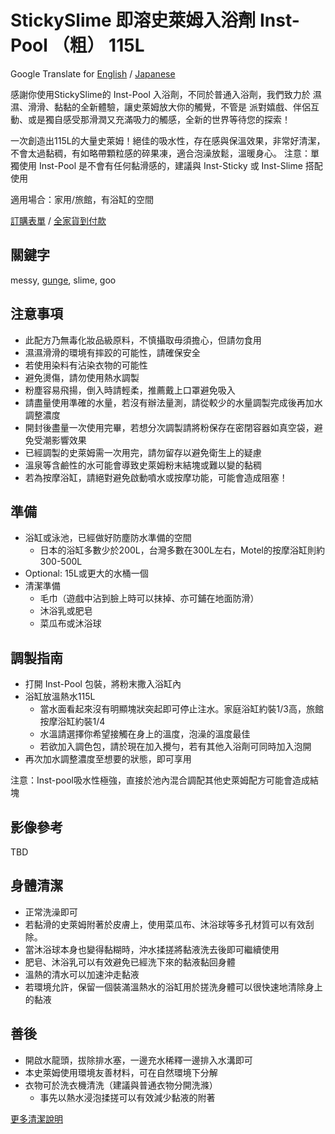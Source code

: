 StickySlime 即溶史萊姆入浴劑 Inst-Pool （粗） 115L
===
Google Translate for [English](https://github-com.translate.goog/mizunogin/testing/blob/master/prod_inst_pool115t.md?_x_tr_sl=zh-TW&_x_tr_tl=en&_x_tr_hl=zh-TW&_x_tr_pto=wapp) / [Japanese](https://github-com.translate.goog/mizunogin/testing/blob/master/prod_inst_pool115t.md?_x_tr_sl=zh-TW&_x_tr_tl=ja&_x_tr_hl=zh-TW&_x_tr_pto=wapp)

感謝你使用StickySlime的 Inst-Pool 入浴劑，不同於普通入浴劑，我們致力於 濕濕、滑滑、黏黏的全新體驗，讓史萊姆放大你的觸覺，不管是 派對嬉戲、伴侶互動、或是獨自感受那滑潤又充滿吸力的觸感，全新的世界等待您的探索！

一次創造出115L的大量史萊姆！絕佳的吸水性，存在感與保溫效果，非常好清潔，不會太過黏稠，有如略帶顆粒感的碎果凍，適合泡澡放鬆，溫暖身心。
注意：單獨使用 Inst-Pool 是不會有任何黏滑感的，建議與 Inst-Sticky 或 Inst-Slime 搭配使用

適用場合：家用/旅館，有浴缸的空間

[訂購表單](https://forms.gle/Z32i8WMWXdbzqyUWA) / [全家貨到付款](https://famistore.famiport.com.tw/287273/index.php?action=fmall_10755895)

關鍵字
---
messy, [gunge](https://en.m.wikipedia.org/wiki/Gunge), slime, goo


注意事項
---
* 此配方乃無毒化妝品級原料，不慎攝取毋須擔心，但請勿食用
* 濕濕滑滑的環境有摔跤的可能性，請確保安全
* 若使用染料有沾染衣物的可能性
* 避免燙傷，請勿使用熱水調製
* 粉塵容易飛揚，倒入時請輕柔，推薦戴上口罩避免吸入
* 請盡量使用準確的水量，若沒有辦法量測，請從較少的水量調製完成後再加水調整濃度
* 開封後盡量一次使用完畢，若想分次調製請將粉保存在密閉容器如真空袋，避免受潮影響效果
* 已經調製的史萊姆需一次用完，請勿留存以避免衛生上的疑慮
* 溫泉等含鹼性的水可能會導致史萊姆粉末結塊或難以變的黏稠
* 若為按摩浴缸，請絕對避免啟動噴水或按摩功能，可能會造成阻塞！


準備
---
* 浴缸或泳池，已經做好防塵防水準備的空間
  * 日本的浴缸多數少於200L，台灣多數在300L左右，Motel的按摩浴缸則約300-500L
* Optional: 15L或更大的水桶一個
* 清潔準備
  * 毛巾（遊戲中沾到臉上時可以抹掉、亦可鋪在地面防滑）
  * 沐浴乳或肥皂
  * 菜瓜布或沐浴球



調製指南
---
* 打開 Inst-Pool 包裝，將粉末撒入浴缸內
* 浴缸放溫熱水115L
  * 當水面看起來沒有明顯塊狀突起即可停止注水。家庭浴缸約裝1/3高，旅館按摩浴缸約裝1/4
  * 水溫請選擇你希望接觸在身上的溫度，泡澡的溫度最佳
  * 若欲加入調色包，請於現在加入攪勻，若有其他入浴劑可同時加入泡開
* 再次加水調整濃度至想要的狀態，即可享用

注意：Inst-pool吸水性極強，直接於池內混合調配其他史萊姆配方可能會造成結塊

影像參考
---
TBD

身體清潔
---
* 正常洗澡即可
* 若黏滑的史萊姆附著於皮膚上，使用菜瓜布、沐浴球等多孔材質可以有效刮除。
* 當沐浴球本身也變得黏糊時，沖水揉搓將黏液洗去後即可繼續使用
* 肥皂、沐浴乳可以有效避免已經洗下來的黏液黏回身體
* 溫熱的清水可以加速沖走黏液
* 若環境允許，保留一個裝滿溫熱水的浴缸用於搓洗身體可以很快速地清除身上的黏液

善後
---
* 開啟水龍頭，拔除排水塞，一邊充水稀釋一邊排入水溝即可
* 本史萊姆使用環境友善材料，可在自然環境下分解
* 衣物可於洗衣機清洗（建議與普通衣物分開洗滌）
  * 事先以熱水浸泡揉搓可以有效減少黏液的附著

[更多清潔說明](slime_cleaning.md)